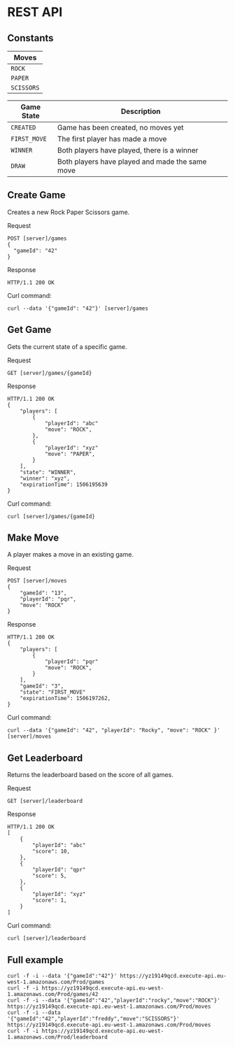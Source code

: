 # REST API

## Constants

| Moves         |
|---------------|
| `ROCK`        |
| `PAPER`       |
| `SCISSORS`    |


| Game State    | Description                                       |
|---------------|-------------------------------------------------- |
| `CREATED`     | Game has been created, no moves yet               |
| `FIRST_MOVE`  | The first player has made a move                  |
| `WINNER`      | Both players have played, there is a winner       |
| `DRAW`        | Both players have played and made the same move   |


## Create Game

Creates a new Rock Paper Scissors game. 

Request
```
POST [server]/games
{
  "gameId": "42"
}
```
Response
```
HTTP/1.1 200 OK
```

Curl command:

```
curl --data '{"gameId": "42"}' [server]/games
```


## Get Game

Gets the current state of a specific game.

Request
```
GET [server]/games/{gameId}
```
Response
```
HTTP/1.1 200 OK
{
    "players": [
        {
            "playerId": "abc"
            "move": "ROCK",
        },
        {
            "playerId": "xyz"
            "move": "PAPER",
        }
    ],
    "state": "WINNER",
    "winner": "xyz",
    "expirationTime": 1506195639
}
```

Curl command:

```
curl [server]/games/{gameId}
```


## Make Move

A player makes a move in an existing game.

Request
```
POST [server]/moves
{
    "gameId": "13",
    "playerId": "pqr",
    "move": "ROCK"
}
```
Response
```
HTTP/1.1 200 OK
{
    "players": [
        {
            "playerId": "pqr"
            "move": "ROCK",
        }
    ],
    "gameId": "3",
    "state": "FIRST_MOVE"
    "expirationTime": 1506197262,
}
```

Curl command:

```
curl --data '{"gameId": "42", "playerId": "Rocky", "move": "ROCK" }' [server]/moves
```

## Get Leaderboard

Returns the leaderboard based on the score of all games.

Request
```
GET [server]/leaderboard
```
Response
```
HTTP/1.1 200 OK
[
    {
        "playerId": "abc"
        "score": 10,
    },
    {
        "playerId": "qpr"
        "score": 5,
    },
    {
        "playerId": "xyz"
        "score": 1,
    }
]
```

Curl command:

```
curl [server]/leaderboard
```

## Full example

```
curl -f -i --data '{"gameId":"42"}' https://yz19149qcd.execute-api.eu-west-1.amazonaws.com/Prod/games
curl -f -i https://yz19149qcd.execute-api.eu-west-1.amazonaws.com/Prod/games/42
curl -f -i --data '{"gameId":"42","playerId":"rocky","move":"ROCK"}' https://yz19149qcd.execute-api.eu-west-1.amazonaws.com/Prod/moves
curl -f -i --data '{"gameId":"42","playerId":"freddy","move":"SCISSORS"}' https://yz19149qcd.execute-api.eu-west-1.amazonaws.com/Prod/moves
curl -f -i https://yz19149qcd.execute-api.eu-west-1.amazonaws.com/Prod/leaderboard
```
